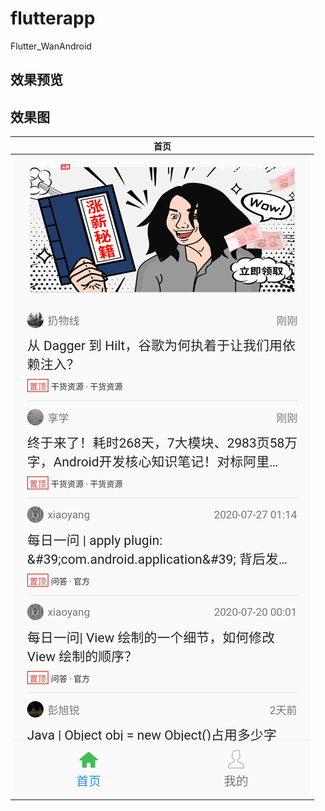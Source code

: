 # flutterapp

Flutter_WanAndroid

## 效果预览

## 效果图
| 首页 | 
| ------------ | 
| ![相册](https://github.com/BeaHugs/FlutterProject/blob/master/images/flutter_home_img.jpg) | 
